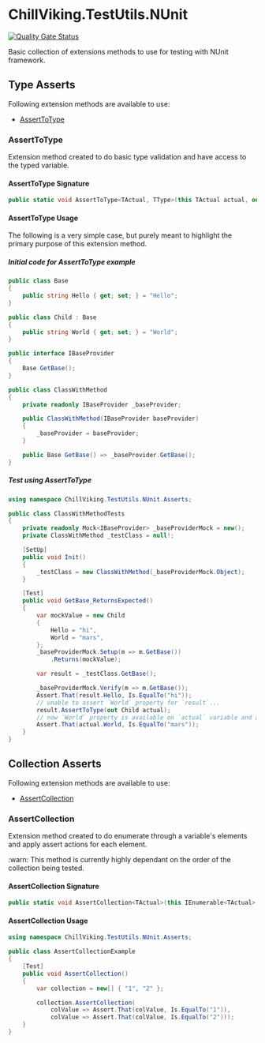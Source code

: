 # ChillViking.TestUtils.NUnit

[![Quality Gate Status](https://sonarcloud.io/api/project_badges/measure?project=chill-viking-org_testing-libs-nunit&metric=alert_status)](https://sonarcloud.io/summary/new_code?id=chill-viking-org_testing-libs-nunit)

Basic collection of extensions methods to use for testing with NUnit framework.

## Type Asserts

Following extension methods are available to use:

- [AssertToType](#asserttotype)

### AssertToType

Extension method created to do basic type validation and have access to the typed variable.

#### AssertToType Signature

```csharp
public static void AssertToType<TActual, TType>(this TActual actual, out TType result) where TType : TActual
```

#### AssertToType Usage

The following is a very simple case, but purely meant to highlight the primary purpose of this extension method.

##### Initial code for AssertToType example

```csharp
public class Base
{
    public string Hello { get; set; } = "Hello";
}

public class Child : Base
{
    public string World { get; set; } = "World";
}

public interface IBaseProvider
{
    Base GetBase();
}

public class ClassWithMethod
{
    private readonly IBaseProvider _baseProvider;

    public ClassWithMethod(IBaseProvider baseProvider)
    {
        _baseProvider = baseProvider;
    }

    public Base GetBase() => _baseProvider.GetBase();
}
```

##### Test using AssertToType

```csharp
using namespace ChillViking.TestUtils.NUnit.Asserts;

public class ClassWithMethodTests
{
    private readonly Mock<IBaseProvider> _baseProviderMock = new();
    private ClassWithMethod _testClass = null!;

    [SetUp]
    public void Init()
    {
        _testClass = new ClassWithMethod(_baseProviderMock.Object);
    }

    [Test]
    public void GetBase_ReturnsExpected()
    {
        var mockValue = new Child
        {
            Hello = "hi",
            World = "mars",
        };
        _baseProviderMock.Setup(m => m.GetBase())
            .Returns(mockValue);

        var result = _testClass.GetBase();

        _baseProviderMock.Verify(m => m.GetBase());
        Assert.That(result.Hello, Is.EqualTo("hi"));
        // unable to assert `World` property for `result`...
        result.AssertToType(out Child actual);
        // now `World` property is available on `actual` variable and asserted the type of `result` is `Child`
        Assert.That(actual.World, Is.EqualTo("mars"));
    }
}
```

## Collection Asserts

Following extension methods are available to use:

- [AssertCollection](#assertcollection)

### AssertCollection

Extension method created to do enumerate through a variable's elements and apply assert actions for each element.

:warn: This method is currently highly dependant on the order of the collection being tested.

#### AssertCollection Signature

```csharp
public static void AssertCollection<TActual>(this IEnumerable<TActual> items, params Action<TActual>[] assertions)
```

#### AssertCollection Usage

```csharp
using namespace ChillViking.TestUtils.NUnit.Asserts;

public class AssertCollectionExample
{
    [Test]
    public void AssertCollection()
    {
        var collection = new[] { "1", "2" };

        collection.AssertCollection(
            colValue => Assert.That(colValue, Is.EqualTo("1")),
            colValue => Assert.That(colValue, Is.EqualTo("2")));
    }
}
```
